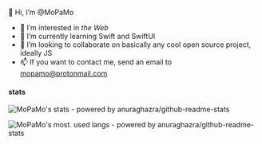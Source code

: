👋 Hi, I’m @MoPaMo
- 👀 I’m interested in *the Web* 
- 🌱 I’m currently learning Swift and SwiftUI
- 💞️ I’m looking to collaborate on basically any cool open source project, ideally JS
- 📫 If you want to contact me, send an email to [mopamo@protonmail.com](mailto:mopamo@protonmail.com)

<!---
MoPaMo/MoPaMo is a ✨ special ✨ repository because its `README.md` (this file) appears on your GitHub profile.
You can click the Preview link to take a look at your changes.
--->
#### stats


![MoPaMo's stats - powered by anuraghazra/github-readme-stats](https://github-readme-stats.vercel.app/api?username=MoPaMo&show_icons=true)

![MoPaMo's most. used langs - powered by anuraghazra/github-readme-stats](https://github-readme-stats.vercel.app/api/top-langs/?username=MoPaMo&layout=compact)

